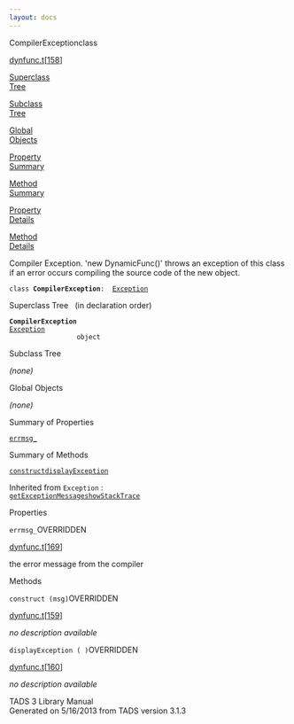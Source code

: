 ```yaml
---
layout: docs
---
```

<span class="title">CompilerException</span><span class="type">class</span>

[dynfunc.t](../file/dynfunc.t.html)\[[158](../source/dynfunc.t.html#158)\]

[Superclass  
Tree](#_SuperClassTree_)

[Subclass  
Tree](#_SubClassTree_)

[Global  
Objects](#_ObjectSummary_)

[Property  
Summary](#_PropSummary_)

[Method  
Summary](#_MethodSummary_)

[Property  
Details](#_Properties_)

[Method  
Details](#_Methods_)

<div class="fdesc">

Compiler Exception. 'new DynamicFunc()' throws an exception of this
class if an error occurs compiling the source code of the new object.

`class `**`CompilerException`**` :   `[`Exception`](../object/Exception.html)

</div>

<span id="_SuperClassTree_"></span>

<div class="mjhd">

<span class="hdln">Superclass Tree</span>   (in declaration order)

</div>

**`CompilerException`**  
[`Exception`](../object/Exception.html)  
`                 object`  
<span id="_SubClassTree_"></span>

<div class="mjhd">

<span class="hdln">Subclass Tree</span>  

</div>

*(none)* <span id="_ObjectSummary_"></span>

<div class="mjhd">

<span class="hdln">Global Objects</span>  

</div>

*(none)* <span id="_PropSummary_"></span>

<div class="mjhd">

<span class="hdln">Summary of Properties</span>  

</div>

[`errmsg_`](#errmsg_)



<span id="_MethodSummary_"></span>

<div class="mjhd">

<span class="hdln">Summary of Methods</span>  

</div>

[`construct`](#construct)[`displayException`](#displayException)

Inherited from `Exception` :  
[`getExceptionMessage`](../object/Exception.html#getExceptionMessage)[`showStackTrace`](../object/Exception.html#showStackTrace)

<span id="_Properties_"></span>

<div class="mjhd">

<span class="hdln">Properties</span>  

</div>

<span id="errmsg_"></span>

`errmsg_`<span class="rem">OVERRIDDEN</span>

[dynfunc.t](../file/dynfunc.t.html)\[[169](../source/dynfunc.t.html#169)\]

<div class="desc">

the error message from the compiler

</div>

<span id="_Methods_"></span>

<div class="mjhd">

<span class="hdln">Methods</span>  

</div>

<span id="construct"></span>

`construct (msg)`<span class="rem">OVERRIDDEN</span>

[dynfunc.t](../file/dynfunc.t.html)\[[159](../source/dynfunc.t.html#159)\]

<div class="desc">

*no description available*

</div>

<span id="displayException"></span>

`displayException ( )`<span class="rem">OVERRIDDEN</span>

[dynfunc.t](../file/dynfunc.t.html)\[[160](../source/dynfunc.t.html#160)\]

<div class="desc">

*no description available*

</div>

<div class="ftr">

TADS 3 Library Manual  
Generated on 5/16/2013 from TADS version 3.1.3

</div>
